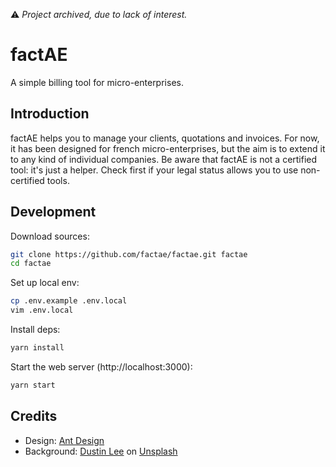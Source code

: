 ⚠️ *Project archived, due to lack of interest.*

# factAE

A simple billing tool for micro-enterprises.

## Introduction

factAE helps you to manage your clients, quotations and invoices. For now, it
has been designed for french micro-enterprises, but the aim is to extend it to
any kind of individual companies. Be aware that factAE is not a certified tool:
it's just a helper. Check first if your legal status allows you to use
non-certified tools.

## Development

Download sources:

```bash
git clone https://github.com/factae/factae.git factae
cd factae
```

Set up local env:

```bash
cp .env.example .env.local
vim .env.local
```

Install deps:

```bash
yarn install
```

Start the web server (http://localhost:3000):

```bash
yarn start
```

## Credits

- Design: [Ant Design](https://ant.design)
- Background: [Dustin Lee](https://unsplash.com/@dustinlee) on [Unsplash](https://unsplash.com)
